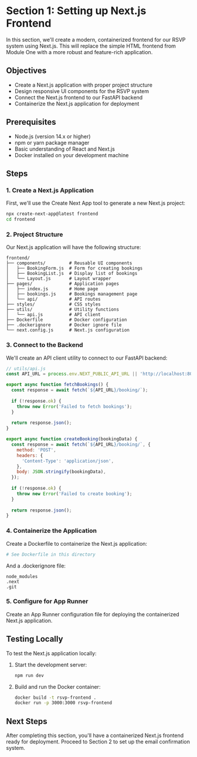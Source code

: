 # Section 1: Setting up Next.js Frontend

In this section, we'll create a modern, containerized frontend for our RSVP system using Next.js. This will replace the simple HTML frontend from Module One with a more robust and feature-rich application.

## Objectives

- Create a Next.js application with proper project structure
- Design responsive UI components for the RSVP system
- Connect the Next.js frontend to our FastAPI backend
- Containerize the Next.js application for deployment

## Prerequisites

- Node.js (version 14.x or higher)
- npm or yarn package manager
- Basic understanding of React and Next.js
- Docker installed on your development machine

## Steps

### 1. Create a Next.js Application

First, we'll use the Create Next App tool to generate a new Next.js project:

```bash
npx create-next-app@latest frontend
cd frontend
```

### 2. Project Structure

Our Next.js application will have the following structure:

```
frontend/
├── components/         # Reusable UI components
│   ├── BookingForm.js  # Form for creating bookings
│   ├── BookingList.js  # Display list of bookings
│   └── Layout.js       # Layout wrapper
├── pages/              # Application pages
│   ├── index.js        # Home page
│   ├── bookings.js     # Bookings management page
│   └── api/            # API routes
├── styles/             # CSS styles
├── utils/              # Utility functions
│   └── api.js          # API client
├── Dockerfile          # Docker configuration
├── .dockerignore       # Docker ignore file
└── next.config.js      # Next.js configuration
```

### 3. Connect to the Backend

We'll create an API client utility to connect to our FastAPI backend:

```javascript
// utils/api.js
const API_URL = process.env.NEXT_PUBLIC_API_URL || 'http://localhost:8000';

export async function fetchBookings() {
  const response = await fetch(`${API_URL}/booking/`);
  
  if (!response.ok) {
    throw new Error('Failed to fetch bookings');
  }
  
  return response.json();
}

export async function createBooking(bookingData) {
  const response = await fetch(`${API_URL}/booking/`, {
    method: 'POST',
    headers: {
      'Content-Type': 'application/json',
    },
    body: JSON.stringify(bookingData),
  });
  
  if (!response.ok) {
    throw new Error('Failed to create booking');
  }
  
  return response.json();
}
```

### 4. Containerize the Application

Create a Dockerfile to containerize the Next.js application:

```dockerfile
# See Dockerfile in this directory
```

And a .dockerignore file:

```
node_modules
.next
.git
```

### 5. Configure for App Runner

Create an App Runner configuration file for deploying the containerized Next.js application.

## Testing Locally

To test the Next.js application locally:

1. Start the development server:
   ```bash
   npm run dev
   ```

2. Build and run the Docker container:
   ```bash
   docker build -t rsvp-frontend .
   docker run -p 3000:3000 rsvp-frontend
   ```

## Next Steps

After completing this section, you'll have a containerized Next.js frontend ready for deployment. Proceed to Section 2 to set up the email confirmation system.